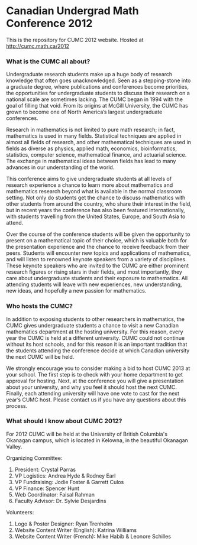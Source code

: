 Canadian Undergrad Math Conference 2012
========

This is the repository for CUMC 2012 website. Hosted at http://cumc.math.ca/2012

### What is the CUMC all about?

Undergraduate research students make up a huge body of research knowledge that often goes unacknowledged. Seen as a stepping-stone into a graduate degree, where publications and conferences become priorities, the opportunities for undergraduate students to discuss their research on a national scale are sometimes lacking. The CUMC began in 1994 with the goal of filling that void. From its origins at McGill University, the CUMC has grown to become one of North America’s largest undergraduate conferences.

Research in mathematics is not limited to pure math research; in fact, mathematics is used in many fields. Statistical techniques are applied in almost all fields of research, and other mathematical techniques are used in fields as diverse as physics, applied math, economics, bioinformatics, statistics, computer science, mathematical finance, and actuarial science. The exchange in mathematical ideas between fields has lead to many advances in our understanding of the world.

This conference aims to give undergraduate students at all levels of research experience a chance to learn more about mathematics and mathematics research beyond what is available in the normal classroom setting. Not only do students get the chance to discuss mathematics with other students from around the country, who share their interest in the field, but in recent years the conference has also been featured internationally, with students travelling from the United States, Europe, and South Asia to attend.

Over the course of the conference students will be given the opportunity to present on a mathematical topic of their choice, which is valuable both for the presentation experience and the chance to receive feedback from their peers. Students will encounter new topics and applications of mathematics, and will listen to renowned keynote speakers from a variety of disciplines. These keynote speakers who are invited to the CUMC are either prominent research figures or rising stars in their fields, and most importantly, they care about undergraduate students and their exposure to mathematics. All attending students will leave with new experiences, new understanding, new ideas, and hopefully a new passion for mathematics.


### Who hosts the CUMC?

In addition to exposing students to other researchers in mathematics, the CUMC gives undergraduate students a chance to visit a new Canadian mathematics department at the hosting university. For this reason, every year the CUMC is held at a different university. CUMC could not continue without its host schools, and for this reason it is an important tradition that the students attending the conference decide at which Canadian university the next CUMC will be held.

We strongly encourage you to consider making a bid to host CUMC 2013 at your school. The first step is to check with your home department to get approval for hosting. Next, at the conference you will give a presentation about your university, and why you feel it should host the next CUMC. Finally, each attending university will have one vote to cast for the next year’s CUMC host. Please contact us if you have any questions about this process.

### What should I know about CUMC 2012?

For 2012 CUMC will be held at the University of British Columbia's Okanagan campus, which is located in Kelowna, in the beautiful Okanagan Valley.

Organizing Committee:

1. President: Crystal Parras
2. VP Logistics: Andrea Hyde & Rodney Earl
3. VP Fundraising: Jodie Foster & Garrett Culos
4. VP Finance: Spencer Hunt
5. Web Coordinator: Faisal Rahman
6. Faculty Advisor: Dr. Sylvie Desjardins

Volunteers:

1. Logo & Poster Designer: Ryan Trenholm
2. Website Content Writer (English): Katrina Williams
3. Website Content Writer (French): Mike Habib & Leonore Schilles


